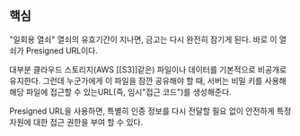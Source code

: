 ## 핵심
"일회용 열쇠" 열쇠의 유효기간이 지나면, 금고는 다시 완전히 잠기게 된다. 바로 이 열쇠가 Presigned URL이다.

대부분 클라우드 스토리지(AWS [[S3]]같은) 파일이나 데이터를 기본적으로 비공개로 유지한다. 그런데 누군가에게 이 파일을 잠깐 공유해야 할 때, 서버는 비밀 키를 사용해 해당 파일에 접근할 수 있는URL(즉, 임시"접근 코드")를 생성해준다.

Presigned URL을 사용하면, 특별히 인증 정보를 다시 전달할 필요 없이 안전하게 특정 자원에 대한 접근 권한을 부여 할 수 있다.